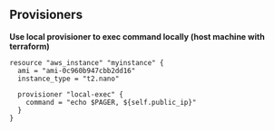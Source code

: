 ## Provisioners

**Use local provisioner to exec command locally (host machine with terraform)**

```hcl-terraform
resource "aws_instance" "myinstance" {
  ami = "ami-0c960b947cbb2dd16"
  instance_type = "t2.nano"

  provisioner "local-exec" {
    command = "echo $PAGER, ${self.public_ip}"
  }
}

```
